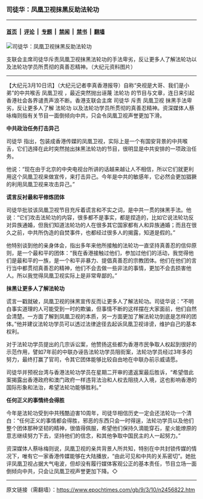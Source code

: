 ### 司徒华：凤凰卫视抹黑反助法轮功

---

#### [首页](../../../..?n2456822) &nbsp;|&nbsp; [评论](../../../../../epoch-comment?n2456822) &nbsp;|&nbsp; [专题](../../../../../epoch-special?n2456822) &nbsp;|&nbsp; [禁闻](../../../../../epoch-news?n2456822) &nbsp;|&nbsp; [禁书](../../../../../books?n2456822) &nbsp;|&nbsp; [翻墙](https://github.com/gfw-breaker/nogfw/blob/master/README.md?n2456822)


<div><img alt="司徒华：凤凰卫视抹黑反助法轮功" class="attachment-djy_600_400 size-djy_600_400 wp-post-image" src="https://i.epochtimes.com/assets/uploads/2009/03/903091550321366-600x400.jpg"/>
<div class="caption">
 <p>
  支联会主席司徒华斥责凤凰卫视抹黑法轮功的手法卑劣，反让更多人了解法轮功以及法轮功学员所贯彻的真善忍精神。（大纪元资料图片）
 </p>
</div></div><hr/><div class="post_content" id="artbody" itemprop="articleBody">
 <!-- article content begin -->
 <p>
  【大纪元3月10日讯】（大纪元记者李真香港报导）自称“央视是大哥、我们是小弟”的中共喉舌
  <ok href="https://www.epochtimes.com/gb/tag/%E5%87%A4%E5%87%B0%E5%8D%AB%E8%A7%86.html">
   凤凰卫视
  </ok>
  ，最近突然抛出诬蔑
  <ok href="https://www.epochtimes.com/gb/tag/%E6%B3%95%E8%BD%AE%E5%8A%9F.html">
   法轮功
  </ok>
  的节目与文章，连日来引起香港社会各界谴责声浪不断。香港支联会主席
  <ok href="https://www.epochtimes.com/gb/tag/%E5%8F%B8%E5%BE%92%E5%8D%8E.html">
   司徒华
  </ok>
  斥责
  <ok href="https://www.epochtimes.com/gb/tag/%E5%87%A4%E5%87%B0%E5%8D%AB%E8%A7%86.html">
   凤凰卫视
  </ok>
  抹黑手法卑劣，反让更多人了解
  <ok href="https://www.epochtimes.com/gb/tag/%E6%B3%95%E8%BD%AE%E5%8A%9F.html">
   法轮功
  </ok>
  以及法轮功学员所贯彻的真善忍精神。资深媒体人蔡咏梅则指有关节目一面倒倾向中共，只会令凤凰卫视声誉更加下滑。
 </p>
 <p>
  <b>
   中共政治任务打击异己
  </b>
 </p>
 <p>
  <ok href="https://www.epochtimes.com/gb/tag/%E5%8F%B8%E5%BE%92%E5%8D%8E.html">
   司徒华
  </ok>
  指出，包装成香港传媒的凤凰卫视，实际上是一个有国安背景的中共喉舌，它们选择在此时突然抛出抹黑法轮功的节目，很明显是中共安排的一项政治任务。
 </p>
 <p>
  他说：“现在由于北京的中央电视台所讲的话越来越让人不相信，所以它们就更利用这个凤凰卫视来做宣传，来打击异己。今年是中共的敏感年，它必然会更加猖獗的利用凤凰卫视来攻击异己。”
 </p>
 <p>
  <b>
   谎言反衬最和平修炼团体
  </b>
 </p>
 <p>
  司徒华批驳该凤凰卫视节目充斥着谎言和不实之词，是中共一贯的抹黑手法。他说：“它们攻击法轮功的内容，很多都不是事实，都是捏造的，比如它说法轮功反对异族通婚，但我们知道法轮功的人在很多其它国家都有人和异族通婚；而且在很久之前，中共所伪造的自焚事件，也都经过很多人的揭露，知道是假的。”
 </p>
 <p>
  他特别谈到他的亲身体会，指出多年来他所接触的法轮功一直坚持真善忍的信仰原则，是一个最和平的团体：“我在香港接触过他们，参加过他们的活动，我觉得他们是最和平的一族，是一个和平非暴力、提倡真善忍的宗教团体。他们在他们的言行当中都贯彻真善忍的精神，他们不会去做一些非法的事情，更加不会去损害他人。所以我觉得凤凰卫视实际上是非常卑鄙的。”
 </p>
 <p>
  <b>
   抹黑让更多人了解法轮功
  </b>
 </p>
 <p>
  谎言一戳就破，凤凰卫视的抹黑宣传反而让更多人了解法轮功。司徒华说：“不明白事实道理的人可能受到一时的欺骗，但事情不断的这样摆在大家面前，他们自然会清楚。一方面了解到凤凰卫视的本质，另一方面更加了解法轮功到底是怎样的团体。”他并建议法轮功学员可以透过法律途径去起诉凤凰卫视诽谤，维护自己的基本权利。
 </p>
 <p>
  对于法轮功学员提出的几宗诉讼案，他赞扬这些都为香港市民争取人权起到很好的示范作用，譬如7年前的中联办诬告法轮功学员阻街案，法轮功学员经过3年多的努力，最终打赢了官司，令其它团体能够比较自由地在中联办前示威请愿。
 </p>
 <p>
  司徒华并预祝台湾与香港法轮功学员在星期二开审的遣返案最后胜诉，“希望借此案揭露出香港政府和澳门政府一样违背法治和人权去阻挠人入境，这也影响香港的国际形象和法治，希望法轮功能够胜利。”
 </p>
 <p>
  <b>
   任何正义的事情终会得胜
  </b>
 </p>
 <p>
  今年是法轮功受到中共残酷迫害10周年，司徒华相信历史一定会还法轮功一个清白：“任何正义的事情都会得胜，邪恶的东西只会一时得逞，法轮功学员以及他们整个团体那种坚韧的精神，很值得佩服，希望他们保持久滴能穿石，星火能燎原的意志继续努力下去，坚持他们的信念，和其他争取中国民主的人一起努力。”
 </p>
 <p>
  资深媒体人蔡咏梅则说，凤凰卫视的亲共背景人所共知，特别在中共封锁传媒的情况下，唯有它一家香港传媒能够在大陆播放，“由此可见和中共的关系密切”。她批评凤凰卫视占据大气电波，但却没有履行媒体客观公正的基本责任，节目立场一面倒倾向中共，只会让凤凰卫视声誉更加下降。◇
  <font color="#ffffff">
   (http://www.dajiyuan.com)
  </font>
 </p>
 <!-- article content end -->
 <div id="below_article_ad">
 </div>
</div>


---

原文链接（需翻墙）：https://www.epochtimes.com/gb/9/3/10/n2456822.htm